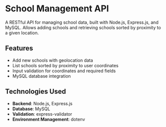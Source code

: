 # School Management API

A RESTful API for managing school data, built with Node.js, Express.js, and MySQL. Allows adding schools and retrieving schools sorted by proximity to a given location.

## Features
- Add new schools with geolocation data
- List schools sorted by proximity to user coordinates
- Input validation for coordinates and required fields
- MySQL database integration

## Technologies Used
- **Backend**: Node.js, Express.js
- **Database**: MySQL
- **Validation**: express-validator
- **Environment Management**: dotenv
